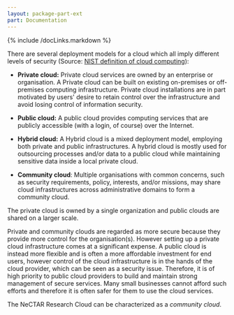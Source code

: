 ```yaml
---
layout: package-part-ext
part: Documentation
---
```

{% include /docLinks.markdown %}


There are several deployment models for a cloud which all imply different levels of security 
(Source: [NIST definition of cloud computing](http://csrc.nist.gov/publications/nistpubs/800-145/SP800-145.pdf)):

* **Private cloud:** Private cloud services are owned by an enterprise or organisation. A Private cloud can be built on existing on-premises or off-premises computing infrastructure. Private cloud installations are in part motivated by users' desire to retain control over the infrastructure and avoid losing control of information security.

* **Public cloud:** A public cloud provides computing services that are publicly accessible (with a login, of course) over the Internet.

* **Hybrid cloud:** A Hybrid cloud is a mixed deployment model, employing both private and public infrastructures. A hybrid cloud is mostly used for outsourcing processes and/or data to a public cloud while maintaining sensitive data inside a local private cloud.

* **Community cloud**: Multiple organisations with common concerns, such as security requirements, policy, interests, and/or missions, may share cloud infrastructures across administrative domains to form a community cloud.

The private cloud is owned by a single organization and public clouds are shared on a larger scale.

Private and community clouds are regarded as more secure because they provide more control for the organisation(s). However setting up a private cloud infrastructure comes at a significant expense. A public cloud is instead more flexible and is often a more affordable investment for end users, however control of the cloud infrastructure is in the hands of the cloud provider, which can be seen as a security issue. Therefore, it is of high priority to public cloud providers to build and maintain strong management of secure services. Many small businesses cannot afford such efforts and therefore it is often safer for them to use the cloud services.

The NeCTAR Research Cloud can be characterized as a *community cloud*.
